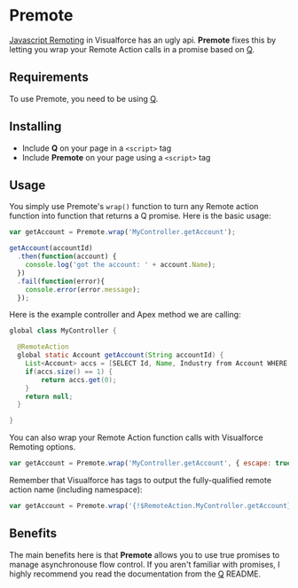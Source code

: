 # Premote

[Javascript Remoting](http://www.salesforce.com/us/developer/docs/pages/Content/pages_js_remoting.htm) in Visualforce has an ugly api. **Premote** fixes this by letting you wrap your Remote Action calls in a promise based on [Q](https://github.com/kriskowal/q).

## Requirements

To use Premote, you need to be using [Q](https://github.com/kriskowal/q).

## Installing

* Include **Q** on your page in a `<script>` tag
* Include **Premote** on your page using a `<script>` tag

## Usage

You simply use Premote's `wrap()` function to turn any Remote action function into function that returns a Q promise. Here is the basic usage:

```js
var getAccount = Premote.wrap('MyController.getAccount');

getAccount(accountId)
  .then(function(account) {
    console.log('got the account: ' + account.Name);
  })
  .fail(function(error){
    console.error(error.message);
  });
```

Here is the example controller and Apex method we are calling:

```java
global class MyController {

  @RemoteAction
  global static Account getAccount(String accountId) {
    List<Account> accs = [SELECT Id, Name, Industry from Account WHERE Id = :accountId LIMIT 1];
    if(accs.size() == 1) {
        return accs.get(0);
    }
    return null;
  }

}
```

You can also wrap your Remote Action function calls with Visualforce Remoting options.

```js
var getAccount = Premote.wrap('MyController.getAccount', { escape: true, timeout: 10000 });
```

Remember that Visualforce has tags to output the fully-qualified remote action name (including namespace):

```js
var getAccount = Premote.wrap('{!$RemoteAction.MyController.getAccount}');
```

## Benefits

The main benefits here is that **Premote** allows you to use true promises to manage asynchronouse flow control. If you aren't familiar with promises, I highly recommend you read the documentation from the [Q](https://github.com/kriskowal/q) README.